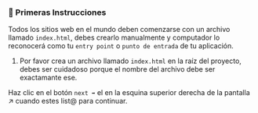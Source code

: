 ### 📝 Primeras Instrucciones

Todos los sitios web en el mundo deben comenzarse con un archivo llamado `index.html`, debes crearlo manualmente y computador lo reconocerá como tu `entry point` o `punto de entrada` de tu aplicación.

1. Por favor crea un archivo llamado `index.html` en la raíz del proyecto, debes ser cuidadoso porque el nombre del archivo debe ser exactamante ese.

 Haz clic en el botón `next ➡` el en la esquina superior derecha de la pantalla  ↗ cuando estes list@ para continuar.

